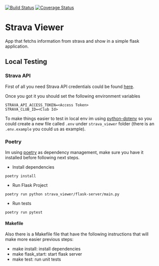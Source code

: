 [![Build Status](https://travis-ci.org/darkaico/strava-viewer.svg?branch=master)](https://travis-ci.org/darkaico/strava-viewer)
[![Coverage Status](https://coveralls.io/repos/github/darkaico/strava-viewer/badge.svg?branch=master)](https://coveralls.io/github/darkaico/strava-viewer?branch=master)

# Strava Viewer

App that fetchs information from strava and show in a simple flask application.

## Local Testing

### Strava API

First of all you need Strava API credentials could be found [here](https://developers.strava.com/).

Once you got it you should set the following environment variables

```shell
STRAVA_API_ACCESS_TOKEN=<Access Token>
STRAVA_CLUB_ID=<Club Id>
```

To make things easier to test in local env im using [python-dotenv](https://github.com/theskumar/python-dotenv) so you could create a new file called `.env` under `strava_viewer` folder (there is an `.env.example` you could us as example).

### Poetry

Im using [poetry](https://python-poetry.org/docs/) as dependency management, make sure you have it installed before following next steps.

- Install dependencies

```shell
poetry install
```

- Run Flask Project

```shell
poetry run python strava_viewer/flask-server/main.py
```

- Run tests

```shell
poetry run pytest
```

#### Makefile

Also there is a Makefile file that have the following instructions that will make more easier previous steps:

- make install: install dependencies
- make flask_start: start flask server
- make test: run unit tests
